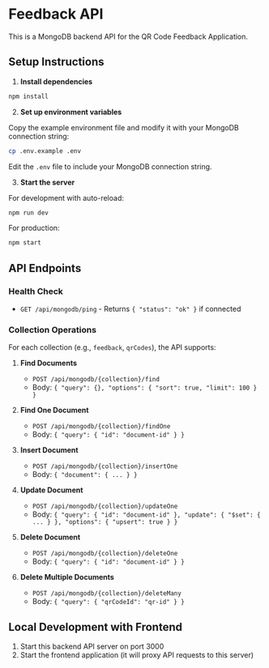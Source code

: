 
# Feedback API

This is a MongoDB backend API for the QR Code Feedback Application.

## Setup Instructions

1. **Install dependencies**

```bash
npm install
```

2. **Set up environment variables**

Copy the example environment file and modify it with your MongoDB connection string:

```bash
cp .env.example .env
```

Edit the `.env` file to include your MongoDB connection string.

3. **Start the server**

For development with auto-reload:
```bash
npm run dev
```

For production:
```bash
npm start
```

## API Endpoints

### Health Check
- `GET /api/mongodb/ping` - Returns `{ "status": "ok" }` if connected

### Collection Operations

For each collection (e.g., `feedback`, `qrCodes`), the API supports:

1. **Find Documents**
   - `POST /api/mongodb/{collection}/find`
   - Body: `{ "query": {}, "options": { "sort": true, "limit": 100 } }`

2. **Find One Document**
   - `POST /api/mongodb/{collection}/findOne`
   - Body: `{ "query": { "id": "document-id" } }`

3. **Insert Document**
   - `POST /api/mongodb/{collection}/insertOne`
   - Body: `{ "document": { ... } }`

4. **Update Document**
   - `POST /api/mongodb/{collection}/updateOne`
   - Body: `{ "query": { "id": "document-id" }, "update": { "$set": { ... } }, "options": { "upsert": true } }`

5. **Delete Document**
   - `POST /api/mongodb/{collection}/deleteOne`
   - Body: `{ "query": { "id": "document-id" } }`

6. **Delete Multiple Documents**
   - `POST /api/mongodb/{collection}/deleteMany`
   - Body: `{ "query": { "qrCodeId": "qr-id" } }`

## Local Development with Frontend

1. Start this backend API server on port 3000
2. Start the frontend application (it will proxy API requests to this server)
